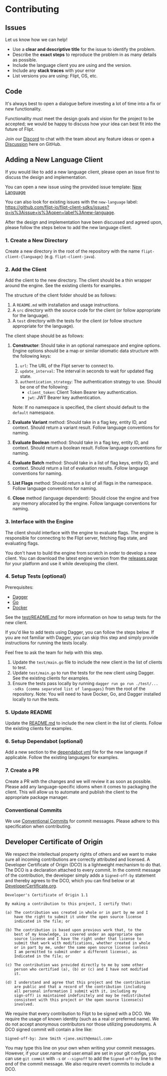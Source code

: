 # Contributing

## Issues

Let us know how we can help!

- Use a **clear and descriptive title** for the issue to identify the problem.
- Describe the **exact steps** to reproduce the problem in as many details as possible.
- Include the language client you are using and the version.
- Include any **stack traces** with your error
- List versions you are using: Flipt, OS, etc.

## Code

It's always best to open a dialogue before investing a lot of time into a fix or new functionality.

Functionality must meet the design goals and vision for the project to be accepted; we would be happy to discuss how your idea can best fit into the future of Flipt.

Join our [Discord](https://www.flipt.io/discord) to chat with the team about any feature ideas or open a [Discussion](https://github.com/flipt-io/flipt/discussions) here on GitHub.

## Adding a New Language Client

If you would like to add a new language client, please open an issue first to discuss the design and implementation.

You can open a new issue using the provided issue template: [New Language](https://github.com/flipt-io/flipt-client-sdks/issues/new?labels=new-language&template=new_language.yml)

You can also look for existing issues with the `new-language` label: <https://github.com/flipt-io/flipt-client-sdks/issues?q=is%3Aissue+is%3Aopen+label%3Anew-language>.

After the design and implementation have been discussed and agreed upon, please follow the steps below to add the new language client.

### 1. Create a New Directory

Create a new directory in the root of the repository with the name `flipt-client-{language}` (e.g. `flipt-client-java`).

### 2. Add the Client

Add the client to the new directory. The client should be a thin wrapper around the engine. See the existing clients for examples.

The structure of the client folder should be as follows:

1. A `README.md` with installation and usage instructions.
2. A `src` directory with the source code for the client (or follow appropriate for the language).
3. A `test` directory with the tests for the client (or follow structure appropriate for the language).

The client shape should be as follows:

1. **Constructor**: Should take in an optional namespace and engine options. Engine options should be a map or similar idiomatic data structure with the following keys:

   1. `url`: The URL of the Flipt server to connect to.
   2. `update_interval`: The interval in seconds to wait for updated flag state.
   3. `authentication_strategy`: The authentication strategy to use. Should be one of the following:
      - `client_token`: Client Token Bearer key authentication.
      - `jwt`: JWT Bearer key authentication.

   Note: If no namespace is specified, the client should default to the `default` namespace.

2. **Evaluate Variant** method: Should take in a flag key, entity ID, and context. Should return a variant result. Follow language conventions for naming.
3. **Evaluate Boolean** method: Should take in a flag key, entity ID, and context. Should return a boolean result. Follow language conventions for naming.
4. **Evaluate Batch** method: Should take in a list of flag keys, entity ID, and context. Should return a list of evaluation results. Follow language conventions for naming.
5. **List Flags** method: Should return a list of all flags in the namespace. Follow language conventions for naming.
6. **Close** method (language dependent): Should close the engine and free any memory allocated by the engine. Follow language conventions for naming.

### 3. Interface with the Engine

The client should interface with the engine to evaluate flags. The engine is responsible for connecting to the Flipt server, fetching flag state, and evaluating flags.

You don't have to build the engine from scratch in order to develop a new client. You can download the latest engine version from the [releases page](https://github.com/flipt-io/flipt-client-sdks/releases/latest) for your platform and use it while developing the client.

### 4. Setup Tests (optional)

Prerequisites:

- [Dagger](https://docs.dagger.io/install/#stable-release)
- [Go](https://go.dev/dl/)
- [Docker](https://docs.docker.com/get-docker/)

See the [test/README.md](./test/README.md) for more information on how to setup tests for the new client.

If you'd like to add tests using Dagger, you can follow the steps below. If you are not familiar with Dagger, you can skip this step and simply provide instructions for running the tests locally.

Feel free to ask the team for help with this step.

1. Update the `test/main.go` file to include the new client in the list of clients to test.
2. Update `test/main.go` to run the tests for the new client using Dagger. See the existing clients for examples.
3. Ensure the tests pass locally by running `dagger run go run ./test/... -sdks {comma separated list of languages}` from the root of the repository. Note: You will need to have Docker, Go, and Dagger installed locally to run the tests.

### 5. Update README

Update the [README.md](./README.md) to include the new client in the list of clients. Follow the existing clients for examples.

### 6. Setup Dependabot (optional)

Add a new section to the [dependabot.yml](./.github/dependabot.yml) file for the new language if applicable. Follow the existing languages for examples.

### 7. Create a PR

Create a PR with the changes and we will review it as soon as possible. Please add any language-specific idioms when it comes to packaging the client. This will allow us to automate and publish the client to the appropriate package manager.

### Conventional Commits

We use [Conventional Commits](https://www.conventionalcommits.org/en/v1.0.0/) for commit messages. Please adhere to this specification when contributing.

## Developer Certificate of Origin

We respect the intellectual property rights of others and we want to make sure
all incoming contributions are correctly attributed and licensed. A Developer
Certificate of Origin (DCO) is a lightweight mechanism to do that. The DCO is
a declaration attached to every commit. In the commit message of the contribution,
the developer simply adds a `Signed-off-by` statement and thereby agrees to the DCO,
which you can find below or at [DeveloperCertificate.org](http://developercertificate.org/).

```text
Developer's Certificate of Origin 1.1

By making a contribution to this project, I certify that:

(a) The contribution was created in whole or in part by me and I
    have the right to submit it under the open source license
    indicated in the file; or

(b) The contribution is based upon previous work that, to the
    best of my knowledge, is covered under an appropriate open
    source license and I have the right under that license to
    submit that work with modifications, whether created in whole
    or in part by me, under the same open source license (unless
    I am permitted to submit under a different license), as
    Indicated in the file; or

(c) The contribution was provided directly to me by some other
    person who certified (a), (b) or (c) and I have not modified
    it.

(d) I understand and agree that this project and the contribution
    are public and that a record of the contribution (including
    all personal information I submit with it, including my
    sign-off) is maintained indefinitely and may be redistributed
    consistent with this project or the open source license(s)
    involved.
```

We require that every contribution to Flipt to be signed with a DCO. We require the
usage of known identity (such as a real or preferred name). We do not accept anonymous
contributors nor those utilizing pseudonyms. A DCO signed commit will contain a line like:

```text
Signed-off-by: Jane Smith <jane.smith@email.com>
```

You may type this line on your own when writing your commit messages. However, if your
user.name and user.email are set in your git configs, you can use `git commit` with `-s`
or `--signoff` to add the `Signed-off-by` line to the end of the commit message. We also
require revert commits to include a DCO.
